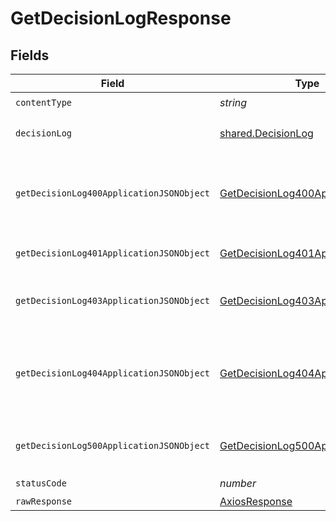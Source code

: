 # GetDecisionLogResponse


## Fields

| Field                                                                                           | Type                                                                                            | Required                                                                                        | Description                                                                                     |
| ----------------------------------------------------------------------------------------------- | ----------------------------------------------------------------------------------------------- | ----------------------------------------------------------------------------------------------- | ----------------------------------------------------------------------------------------------- |
| `contentType`                                                                                   | *string*                                                                                        | :heavy_check_mark:                                                                              | N/A                                                                                             |
| `decisionLog`                                                                                   | [shared.DecisionLog](../../models/shared/decisionlog.md)                                        | :heavy_minus_sign:                                                                              | Decision log successfully retrieved.                                                            |
| `getDecisionLog400ApplicationJSONObject`                                                        | [GetDecisionLog400ApplicationJSON](../../models/operations/getdecisionlog400applicationjson.md) | :heavy_minus_sign:                                                                              | The request is malformed (e.g, a given path parameter is invalid)<br/>                          |
| `getDecisionLog401ApplicationJSONObject`                                                        | [GetDecisionLog401ApplicationJSON](../../models/operations/getdecisionlog401applicationjson.md) | :heavy_minus_sign:                                                                              | The request is unauthorized<br/>                                                                |
| `getDecisionLog403ApplicationJSONObject`                                                        | [GetDecisionLog403ApplicationJSON](../../models/operations/getdecisionlog403applicationjson.md) | :heavy_minus_sign:                                                                              | The user is forbidden from making this request<br/>                                             |
| `getDecisionLog404ApplicationJSONObject`                                                        | [GetDecisionLog404ApplicationJSON](../../models/operations/getdecisionlog404applicationjson.md) | :heavy_minus_sign:                                                                              | There was no decision log found for given decision_id, and owner_id.<br/>                       |
| `getDecisionLog500ApplicationJSONObject`                                                        | [GetDecisionLog500ApplicationJSON](../../models/operations/getdecisionlog500applicationjson.md) | :heavy_minus_sign:                                                                              | Something unexpected happened on the server.                                                    |
| `statusCode`                                                                                    | *number*                                                                                        | :heavy_check_mark:                                                                              | N/A                                                                                             |
| `rawResponse`                                                                                   | [AxiosResponse](https://axios-http.com/docs/res_schema)                                         | :heavy_minus_sign:                                                                              | N/A                                                                                             |